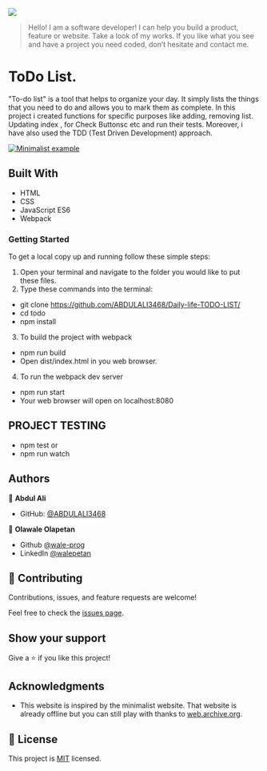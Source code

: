 ![](https://img.shields.io/badge/Microverse-blueviolet)

> Hello! I am a software developer! I can help you build a product, feature or website. Take a look of my works.
> If you like what you see and have a project you need coded, don’t hesitate and contact me.

# ToDo List.

"To-do list" is a tool that helps to organize your day. It simply lists the things that you need to do and allows you to mark them as complete.
In this project i created functions for specific purposes like adding, removing list. Updating index , for Check Buttonsc etc and run their tests.
Moreover, i have also used the TDD (Test Driven Development) approach.

[![Minimalist example](https://camo.githubusercontent.com/d04bee7a5b8f62cc6655dbec65c4d14583e4d78d0c434ddc070f6881bb9568fc/68747470733a2f2f696d672e796f75747562652e636f6d2f76692f416355642d5f596a6a71672f302e6a7067)](https://www.youtube.com/watch?v=AcUd-_Yjjqg)

## Built With

- HTML
- CSS
- JavaScript ES6
- Webpack

### Getting Started

To get a local copy up and running follow these simple steps:

1. Open your terminal and navigate to the folder you would like to put these files.
2. Type these commands into the terminal:

- git clone https://github.com/ABDULALI3468/Daily-life-TODO-LIST/
- cd todo
- npm install

3. To build the project with webpack

- npm run build
- Open dist/index.html in you web browser.

4. To run the webpack dev server

- npm run start
- Your web browser will open on localhost:8080

## PROJECT TESTING

- npm test or 
- npm run watch
## Authors

👤 **Abdul Ali**

- GitHub: [@ABDULALI3468](https://github.com/ABDULALI3468)


👤 **Olawale Olapetan**
- Github [@wale-prog](https://github.com/wale-prog)
- LinkedIn [@walepetan](https://www.linkedin.com/in/walepetan/)


## 🤝 Contributing

Contributions, issues, and feature requests are welcome!

Feel free to check the [issues page](https://github.com/ABDULALI3468/Daily-life-TODO-LIST/issues).

## Show your support

Give a ⭐️ if you like this project!

## Acknowledgments

- This website is inspired by the minimalist website. That website is already offline but you can still play with thanks to [web.archive.org](https://web.archive.org/web/20180320194056/http://www.getminimalist.com:80/).

## 📝 License

This project is [MIT](./MIT.md) licensed.
